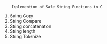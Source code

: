 
		Implemention of Safe String Functions in C

1. String Copy
2. String Compare
3. String concatenation
4. String length
5. String Tokenize
